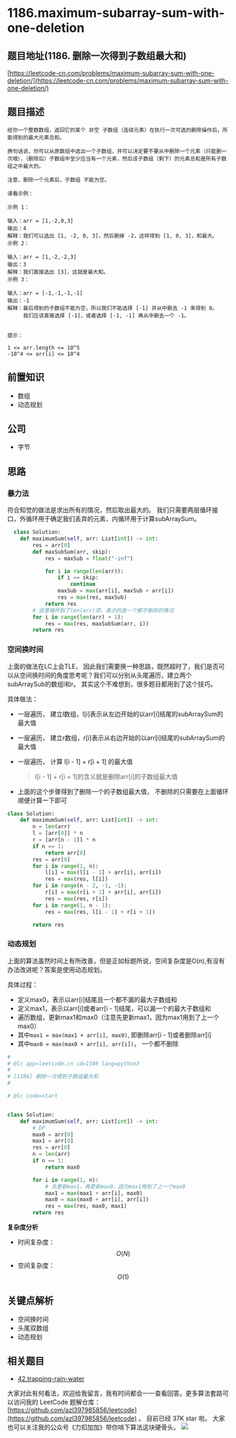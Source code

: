 # 1186.maximum-subarray-sum-with-one-deletion

## 题目地址\(1186. 删除一次得到子数组最大和\)

[https://leetcode-cn.com/problems/maximum-subarray-sum-with-one-deletion/](https://leetcode-cn.com/problems/maximum-subarray-sum-with-one-deletion/)

## 题目描述

```text
给你一个整数数组，返回它的某个 非空 子数组（连续元素）在执行一次可选的删除操作后，所能得到的最大元素总和。

换句话说，你可以从原数组中选出一个子数组，并可以决定要不要从中删除一个元素（只能删一次哦），（删除后）子数组中至少应当有一个元素，然后该子数组（剩下）的元素总和是所有子数组之中最大的。

注意，删除一个元素后，子数组 不能为空。

请看示例：

示例 1：

输入：arr = [1,-2,0,3]
输出：4
解释：我们可以选出 [1, -2, 0, 3]，然后删掉 -2，这样得到 [1, 0, 3]，和最大。
示例 2：

输入：arr = [1,-2,-2,3]
输出：3
解释：我们直接选出 [3]，这就是最大和。
示例 3：

输入：arr = [-1,-1,-1,-1]
输出：-1
解释：最后得到的子数组不能为空，所以我们不能选择 [-1] 并从中删去 -1 来得到 0。
     我们应该直接选择 [-1]，或者选择 [-1, -1] 再从中删去一个 -1。


提示：

1 <= arr.length <= 10^5
-10^4 <= arr[i] <= 10^4
```

## 前置知识

* 数组
* 动态规划

## 公司

* 字节

## 思路

### 暴力法

符合知觉的做法是求出所有的情况，然后取出最大的。 我们只需要两层循环接口，外循环用于确定我们丢弃的元素，内循环用于计算subArraySum。

```python
  class Solution:
    def maximumSum(self, arr: List[int]) -> int:
        res = arr[0]
        def maxSubSum(arr, skip):
            res = maxSub = float("-inf")

            for i in range(len(arr)):
                if i == skip:
                    continue
                maxSub = max(arr[i], maxSub + arr[i])
                res = max(res, maxSub)
            return res
        # 这里循环到了len(arr)项，表示的是一个都不删除的情况
        for i in range(len(arr) + 1):
            res = max(res, maxSubSum(arr, i))
        return res
```

### 空间换时间

上面的做法在LC上会TLE， 因此我们需要换一种思路，既然超时了，我们是否可以从空间换时间的角度思考呢？我们可以分别从头尾遍历，建立两个subArraySub的数组l和r。 其实这个不难想到，很多题目都用到了这个技巧。

具体做法：

* 一层遍历， 建立l数组，l\[i\]表示从左边开始的以arr\[i\]结尾的subArraySum的最大值
* 一层遍历， 建立r数组，r\[i\]表示从右边开始的以arr\[i\]结尾的subArraySum的最大值
* 一层遍历， 计算 l\[i - 1\] + r\[i + 1\] 的最大值 

  > l\[i - 1\] + r\[i + 1\]的含义就是删除arr\[i\]的子数组最大值

* 上面的这个步骤得到了删除一个的子数组最大值， 不删除的只需要在上面循环顺便计算一下即可

```python
class Solution:
    def maximumSum(self, arr: List[int]) -> int:
        n = len(arr)
        l = [arr[0]] * n
        r = [arr[n - 1]] * n
        if n == 1:
            return arr[0]
        res = arr[0]
        for i in range(1, n):
            l[i] = max(l[i - 1] + arr[i], arr[i])
            res = max(res, l[i])
        for i in range(n - 2, -1, -1):
            r[i] = max(r[i + 1] + arr[i], arr[i])
            res = max(res, r[i])
        for i in range(1, n - 1):
            res = max(res, l[i - 1] + r[i + 1])

        return res
```

### 动态规划

上面的算法虽然时间上有所改善，但是正如标题所说，空间复杂度是O\(n\),有没有办法改进呢？答案是使用动态规划。

具体过程：

* 定义max0，表示以arr\[i\]结尾且一个都不漏的最大子数组和
* 定义max1，表示以arr\[i\]或者arr\[i - 1\]结尾，可以漏一个的最大子数组和
* 遍历数组，更新max1和max0（注意先更新max1，因为max1用到了上一个max0）
* 其中`max1 = max(max1 + arr[i], max0)`, 即删除arr\[i - 1\]或者删除arr\[i\]
* 其中`max0 = max(max0 + arr[i], arr[i])`， 一个都不删除

```python
#
# @lc app=leetcode.cn id=1186 lang=python3
#
# [1186] 删除一次得到子数组最大和
#

# @lc code=start


class Solution:
    def maximumSum(self, arr: List[int]) -> int:
        # DP
        max0 = arr[0]
        max1 = arr[0]
        res = arr[0]
        n = len(arr)
        if n == 1:
            return max0

        for i in range(1, n):
            # 先更新max1，再更新max0，因为max1用到了上一个max0
            max1 = max(max1 + arr[i], max0)
            max0 = max(max0 + arr[i], arr[i])
            res = max(res, max0, max1)
        return res
```

**复杂度分析**

* 时间复杂度：$$O(N)$$
* 空间复杂度：$$O(1)$$

## 关键点解析

* 空间换时间
* 头尾双数组
* 动态规划

## 相关题目

* [42.trapping-rain-water](42.trapping-rain-water.md)

大家对此有何看法，欢迎给我留言，我有时间都会一一查看回答。更多算法套路可以访问我的 LeetCode 题解仓库：[https://github.com/azl397985856/leetcode](https://github.com/azl397985856/leetcode) 。 目前已经 37K star 啦。 大家也可以关注我的公众号《力扣加加》带你啃下算法这块硬骨头。 ![](https://tva1.sinaimg.cn/large/007S8ZIlly1gfcuzagjalj30p00dwabs.jpg)

